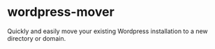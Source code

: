 wordpress-mover
===============

Quickly and easily move your existing Wordpress installation to a new directory or domain.